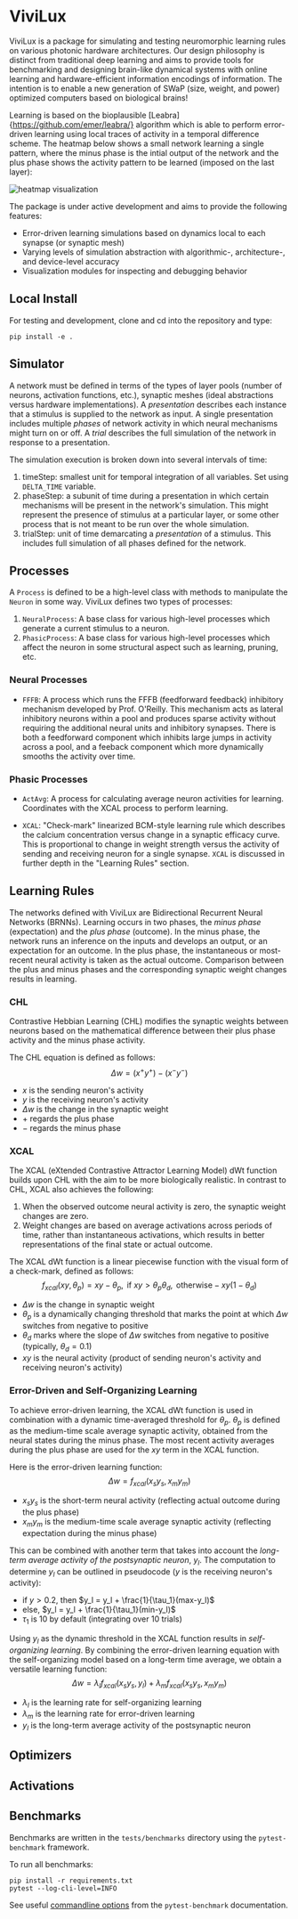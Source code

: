 # ViviLux

ViviLux is a package for simulating and testing neuromorphic learning rules on various photonic hardware architectures. Our design philosophy is distinct from traditional deep learning and aims to provide tools for benchmarking and designing brain-like dynamical systems with online learning and hardware-efficient information encodings of information. The intention is to enable a new generation of SWaP (size, weight, and power) optimized computers based on biological brains!

Learning is based on the bioplausible [Leabra]{https://github.com/emer/leabra/} algorithm which is able to perform error-driven learning using local traces of activity in a temporal difference scheme. The heatmap below shows a small network learning a single pattern, where the minus phase is the intial output of the network and the plus phase shows the activity pattern to be learned (imposed on the last layer):

![heatmap visualization](./tests/Figures/neural_network_activity.gif)

The package is under active development and aims to provide the following features:
- Error-driven learning simulations based on dynamics local to each synapse (or synaptic mesh)
- Varying levels of simulation abstraction with algorithmic-, architecture-, and device-level accuracy
- Visualization modules for inspecting and debugging behavior

## Local Install

For testing and development, clone and cd into the repository and type:

~~~ 
pip install -e .
~~~


## Simulator

A network must be defined in terms of the types of layer pools (number of neurons, activation functions, etc.), synaptic meshes (ideal abstractions versus hardware implementations). A *presentation* describes each instance that a stimulus is supplied to the network as input. A single presentation includes multiple *phases* of network activity in which neural mechanisms might turn on or off. A *trial* describes the full simulation of the network in response to a presentation. 

The simulation execution is broken down into several intervals of time:
1. timeStep: smallest unit for temporal integration of all variables. Set using `DELTA_TIME` variable.
2. phaseStep: a subunit of time during a presentation in which certain mechanisms will be present in the network's simulation. This might represent the presence of stimulus at a particular layer, or some other process that is not meant to be run over the whole simulation.
3. trialStep: unit of time demarcating a *presentation* of a stimulus. This includes full simulation of all phases defined for the network.


## Processes

A `Process` is defined to be a high-level class with methods to manipulate the `Neuron` in some way. ViviLux defines two types of processes:

1. `NeuralProcess`: A base class for various high-level processes which generate a current stimulus to a neuron.
2. `PhasicProcess`: A base class for various high-level processes which affect the neuron in
        some structural aspect such as learning, pruning, etc.

### Neural Processes

- `FFFB`: A process which runs the FFFB (feedforward feedback) inhibitory mechanism developed by Prof.
        O'Reilly. This mechanism acts as lateral inhibitory neurons within a
        pool and produces sparse activity without requiring the additional 
        neural units and inhibitory synapses. There is both a feedforward component which inhibits large jumps in activity across a pool, and a feeback component which more dynamically smooths the activity over time.

### Phasic Processes
- `ActAvg`: A process for calculating average neuron activities for learning.
        Coordinates with the XCAL process to perform learning.

- `XCAL`: "Check-mark" linearized BCM-style learning rule which
            describes the calcium concentration versus change in a synaptic
            efficacy curve. This is proportional to change in weight strength
            versus the activity of sending and receiving neuron for a single
            synapse. `XCAL` is discussed in further depth in the "Learning Rules" section.

## Learning Rules

The networks defined with ViviLux are Bidirectional Recurrent Neural Networks (BRNNs). Learning occurs in two phases, the *minus phase* (expectation) and the *plus phase* (outcome). In the minus phase, the network runs an inference on the inputs and develops an output, or an expectation for an outcome. In the plus phase, the instantaneous or most-recent neural activity is taken as the actual outcome. Comparison between the plus and minus phases and the corresponding synaptic weight changes results in learning.

### CHL

Contrastive Hebbian Learning (CHL) modifies the synaptic weights between neurons based on the mathematical difference between their plus phase activity and the minus phase activity.

The CHL equation is defined as follows: $$\Delta w = (x^+ y^+) - (x^- y^-)$$

- $x$ is the sending neuron's activity
- $y$ is the receiving neuron's activity
- $\Delta w$ is the change in the synaptic weight
- $+$ regards the plus phase
- $-$ regards the minus phase

### XCAL 

The XCAL (eXtended Contrastive Attractor Learning Model) dWt function builds upon CHL with the aim to be more biologically realistic. In contrast to CHL, XCAL also achieves the following:

1. When the observed outcome neural activity is zero, the synaptic weight changes are zero.
2. Weight changes are based on average activations across periods of time, rather than instantaneous activations, which results in better representations of the final state or actual outcome.

The XCAL dWt function is a linear piecewise function with the visual form of a check-mark, defined as follows: 
$$f_{xcal}(xy, \theta_p) = xy-\theta_p, \text{ if } xy > \theta_p \theta_d, \text{  otherwise} -xy(1- \theta_d)$$ 

- $\Delta w$ is the change in synaptic weight
- $\theta_p$ is a dynamically changing threshold that marks the point at which $\Delta w$ switches from negative to positive
- $\theta_d$ marks where the slope of $\Delta w$ switches from negative to positive (typically, $\theta_d = 0.1$)
- $xy$ is the neural activity (product of sending neuron's activity and receiving neuron's activity)

### Error-Driven and Self-Organizing Learning

To achieve error-driven learning, the XCAL dWt function is used in combination with a dynamic time-averaged threshold for $\theta_p$. $\theta_p$ is defined as the medium-time scale average synaptic activity, obtained from the neural states during the minus phase. The most recent activity averages during the plus phase are used for the $xy$ term in the XCAL function.

Here is the error-driven learning function: $$\Delta w = f_{xcal}(x_sy_s, x_my_m)$$

- $x_sy_s$ is the short-term neural activity (reflecting actual outcome during the plus phase)
- $x_my_m$ is the medium-time scale average synaptic activity (reflecting expectation during the minus phase)

This can be combined with another term that takes into account the *long-term average activity of the postsynaptic neuron*, $y_l$. The computation to determine $y_l$ can be outlined in pseudocode ($y$ is the receiving neuron's activity):

- if $y > 0.2$, then $y_l = y_l + \frac{1}{\tau_1}(max-y_l)$
- else, $y_l = y_l + \frac{1}{\tau_1}(min-y_l)$
- $\tau_1$ is 10 by default (integrating over 10 trials)

Using $y_l$ as the dynamic threshold in the XCAL function results in *self-organizing learning*. By combining the error-driven learning equation with the self-organizing model based on a long-term time average, we obtain a versatile learning function: $$\Delta w = \lambda_l f_{xcal}(x_sy_s, y_l) + \lambda_m f_{xcal}(x_sy_s, x_my_m)$$

- $\lambda_l$ is the learning rate for self-organizing learning
- $\lambda_m$ is the learning rate for error-driven learning
- $y_l$ is the long-term average activity of the postsynaptic neuron


## Optimizers

## Activations

## Benchmarks

Benchmarks are written in the `tests/benchmarks` directory using the `pytest-benchmark` framework.

To run all benchmarks:
```
pip install -r requirements.txt
pytest --log-cli-level=INFO
```

See useful [commandline options](https://pytest-benchmark.readthedocs.io/en/latest/usage.html#commandline-options) from the `pytest-benchmark` documentation.